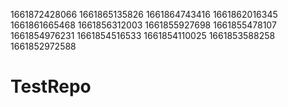 1661872428066
1661865135826
1661864743416
1661862016345
1661861665468
1661856312003
1661855927698
1661855478107
1661854976231
1661854516533
1661854110025
1661853588258
1661852972588
# TestRepo